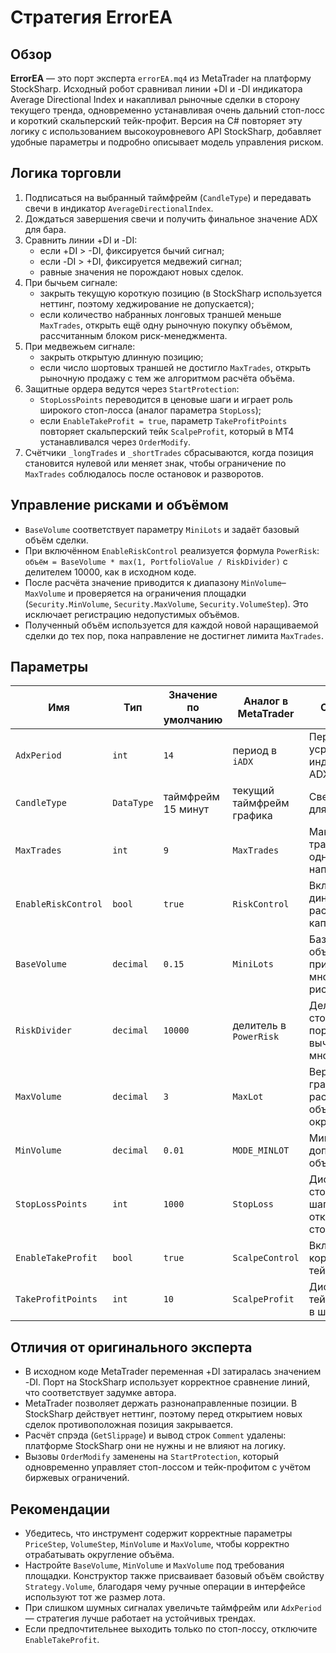 # Стратегия ErrorEA

## Обзор
**ErrorEA** — это порт эксперта `errorEA.mq4` из MetaTrader на платформу StockSharp. Исходный робот сравнивал линии +DI и -DI индикатора Average Directional Index и накапливал рыночные сделки в сторону текущего тренда, одновременно устанавливая очень дальний стоп-лосс и короткий скальперский тейк-профит. Версия на C# повторяет эту логику с использованием высокоуровневого API StockSharp, добавляет удобные параметры и подробно описывает модель управления риском.

## Логика торговли
1. Подписаться на выбранный таймфрейм (`CandleType`) и передавать свечи в индикатор `AverageDirectionalIndex`.
2. Дождаться завершения свечи и получить финальное значение ADX для бара.
3. Сравнить линии +DI и -DI:
   - если +DI > -DI, фиксируется бычий сигнал;
   - если -DI > +DI, фиксируется медвежий сигнал;
   - равные значения не порождают новых сделок.
4. При бычьем сигнале:
   - закрыть текущую короткую позицию (в StockSharp используется неттинг, поэтому хеджирование не допускается);
   - если количество набранных лонговых траншей меньше `MaxTrades`, открыть ещё одну рыночную покупку объёмом, рассчитанным блоком риск-менеджмента.
5. При медвежьем сигнале:
   - закрыть открытую длинную позицию;
   - если число шортовых траншей не достигло `MaxTrades`, открыть рыночную продажу с тем же алгоритмом расчёта объёма.
6. Защитные ордера ведутся через `StartProtection`:
   - `StopLossPoints` переводится в ценовые шаги и играет роль широкого стоп-лосса (аналог параметра `StopLoss`);
   - если `EnableTakeProfit = true`, параметр `TakeProfitPoints` повторяет скальперский тейк `ScalpeProfit`, который в МТ4 устанавливался через `OrderModify`.
7. Счётчики `_longTrades` и `_shortTrades` сбрасываются, когда позиция становится нулевой или меняет знак, чтобы ограничение по `MaxTrades` соблюдалось после остановок и разворотов.

## Управление рисками и объёмом
- `BaseVolume` соответствует параметру `MiniLots` и задаёт базовый объём сделки.
- При включённом `EnableRiskControl` реализуется формула `PowerRisk`: `объём = BaseVolume * max(1, PortfolioValue / RiskDivider)` с делителем 10000, как в исходном коде.
- После расчёта значение приводится к диапазону `MinVolume`–`MaxVolume` и проверяется на ограничения площадки (`Security.MinVolume`, `Security.MaxVolume`, `Security.VolumeStep`). Это исключает регистрацию недопустимых объёмов.
- Полученный объём используется для каждой новой наращиваемой сделки до тех пор, пока направление не достигнет лимита `MaxTrades`.

## Параметры
| Имя | Тип | Значение по умолчанию | Аналог в MetaTrader | Описание |
| --- | --- | --- | --- | --- |
| `AdxPeriod` | `int` | `14` | период в `iADX` | Период усреднения индикатора ADX. |
| `CandleType` | `DataType` | таймфрейм 15 минут | текущий таймфрейм графика | Свечной поток для расчётов. |
| `MaxTrades` | `int` | `9` | `MaxTrades` | Максимум траншей в одном направлении. |
| `EnableRiskControl` | `bool` | `true` | `RiskControl` | Включает динамический расчёт лота от капитала. |
| `BaseVolume` | `decimal` | `0.15` | `MiniLots` | Базовый объём до применения множителя риска. |
| `RiskDivider` | `decimal` | `10000` | делитель в `PowerRisk` | Делит стоимость портфеля при вычислении множителя. |
| `MaxVolume` | `decimal` | `3` | `MaxLot` | Верхняя граница для рассчитанного объёма (до округления). |
| `MinVolume` | `decimal` | `0.01` | `MODE_MINLOT` | Минимальный допустимый объём заявки. |
| `StopLossPoints` | `int` | `1000` | `StopLoss` | Дистанция стоп-лосса в шагах цены (`0` отключает стоп). |
| `EnableTakeProfit` | `bool` | `true` | `ScalpeControl` | Включает короткий тейк-профит. |
| `TakeProfitPoints` | `int` | `10` | `ScalpeProfit` | Дистанция тейк-профита в шагах цены. |

## Отличия от оригинального эксперта
- В исходном коде MetaTrader переменная +DI затиралась значением -DI. Порт на StockSharp использует корректное сравнение линий, что соответствует задумке автора.
- MetaTrader позволяет держать разнонаправленные позиции. В StockSharp действует неттинг, поэтому перед открытием новых сделок противоположная позиция закрывается.
- Расчёт спрэда (`GetSlippage`) и вывод строк `Comment` удалены: платформе StockSharp они не нужны и не влияют на логику.
- Вызовы `OrderModify` заменены на `StartProtection`, который одновременно управляет стоп-лоссом и тейк-профитом с учётом биржевых ограничений.

## Рекомендации
- Убедитесь, что инструмент содержит корректные параметры `PriceStep`, `VolumeStep`, `MinVolume` и `MaxVolume`, чтобы корректно отрабатывать округление объёма.
- Настройте `BaseVolume`, `MinVolume` и `MaxVolume` под требования площадки. Конструктор также присваивает базовый объём свойству `Strategy.Volume`, благодаря чему ручные операции в интерфейсе используют тот же размер лота.
- При слишком шумных сигналах увеличьте таймфрейм или `AdxPeriod` — стратегия лучше работает на устойчивых трендах.
- Если предпочтительнее выходить только по стоп-лоссу, отключите `EnableTakeProfit`.
